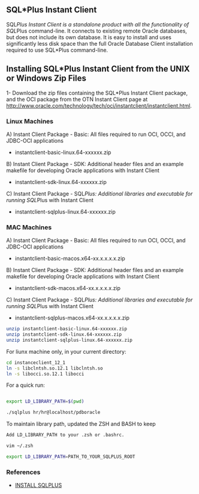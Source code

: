 ## SQL*Plus Instant Client
SQL*Plus Instant Client is a standalone product with all the functionality of SQL*Plus command-line. It connects to existing remote Oracle databases, but does not include its own database. It is easy to install and uses significantly less disk space than the full Oracle Database Client installation required to use SQL*Plus command-line.


## Installing SQL*Plus Instant Client from the UNIX or Windows Zip Files

1- Download the zip files containing the SQL*Plus Instant Client package, and the OCI package from the OTN Instant Client page at 
   http://www.oracle.com/technology/tech/oci/instantclient/instantclient.html. 

### Linux Machines

A) Instant Client Package - Basic: All files required to run OCI, OCCI, and JDBC-OCI applications 
- instantclient-basic-linux.64-xxxxxx.zip

B) Instant Client Package - SDK: Additional header files and an example makefile for developing Oracle applications with Instant Client
- instantclient-sdk-linux.64-xxxxxx.zip

C) Instant Client Package - SQL*Plus: Additional libraries and executable for running SQL*Plus with Instant Client
- instantclient-sqlplus-linux.64-xxxxxx.zip

### MAC Machines

A) Instant Client Package - Basic: All files required to run OCI, OCCI, and JDBC-OCI applications 
- instantclient-basic-macos.x64-xx.x.x.x.x.zip

B) Instant Client Package - SDK: Additional header files and an example makefile for developing Oracle applications with Instant Client
- instantclient-sdk-macos.x64-xx.x.x.x.x.zip

C) Instant Client Package - SQL*Plus: Additional libraries and executable for running SQL*Plus with Instant Client
- instantclient-sqlplus-macos.x64-xx.x.x.x.x.zip

``` bash
unzip instantclient-basic-linux.64-xxxxxx.zip
unzip instantclient-sdk-linux.64-xxxxxx.zip
unzip instantclient-sqlplus-linux.64-xxxxxx.zip
```

For liunx machine only, in your current directory:

``` bash
cd instanceclient_12_1
ln -s libclntsh.so.12.1 libclntsh.so
ln -s libocci.so.12.1 libocci
```

For a quick run:

``` bash

export LD_LIBRARY_PATH=$(pwd)

./sqlplus hr/hr@localhost/pdboracle
```
To maintain library path, updated the ZSH and BASH to keep

``` bash
Add LD_LIBRARY_PATH to your .zsh or .bashrc.

vim ~/.zsh

export LD_LIBRARY_PATH=PATH_TO_YOUR_SQLPLUS_ROOT

```

### References
- [INSTALL SQLPLUS](https://www.youtube.com/watch?v=Sz69kdItkPw)

